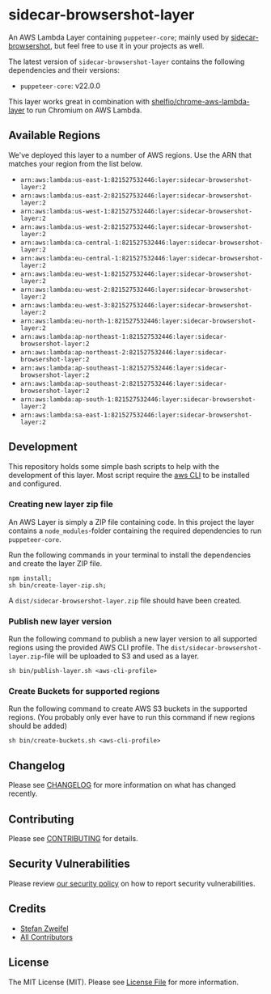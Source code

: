 # sidecar-browsershot-layer

An AWS Lambda Layer containing `puppeteer-core`; mainly used by [sidecar-browsershot](https://github.com/stefanzweifel/sidecar-browsershot), but feel free to use it in your projects as well.

The latest version of `sidecar-browsershot-layer` contains the following dependencies and their versions:

- `puppeteer-core`: v22.0.0

This layer works great in combination with [shelfio/chrome-aws-lambda-layer](https://github.com/shelfio/chrome-aws-lambda-layer) to run Chromium on AWS Lambda.

## Available Regions

We've deployed this layer to a number of AWS regions. Use the ARN that matches your region from the list below.

- `arn:aws:lambda:us-east-1:821527532446:layer:sidecar-browsershot-layer:2`
- `arn:aws:lambda:us-east-2:821527532446:layer:sidecar-browsershot-layer:2`
- `arn:aws:lambda:us-west-1:821527532446:layer:sidecar-browsershot-layer:2`
- `arn:aws:lambda:us-west-2:821527532446:layer:sidecar-browsershot-layer:2`
- `arn:aws:lambda:ca-central-1:821527532446:layer:sidecar-browsershot-layer:2`
- `arn:aws:lambda:eu-central-1:821527532446:layer:sidecar-browsershot-layer:2`
- `arn:aws:lambda:eu-west-1:821527532446:layer:sidecar-browsershot-layer:2`
- `arn:aws:lambda:eu-west-2:821527532446:layer:sidecar-browsershot-layer:2`
- `arn:aws:lambda:eu-west-3:821527532446:layer:sidecar-browsershot-layer:2`
- `arn:aws:lambda:eu-north-1:821527532446:layer:sidecar-browsershot-layer:2`
- `arn:aws:lambda:ap-northeast-1:821527532446:layer:sidecar-browsershot-layer:2`
- `arn:aws:lambda:ap-northeast-2:821527532446:layer:sidecar-browsershot-layer:2`
- `arn:aws:lambda:ap-southeast-1:821527532446:layer:sidecar-browsershot-layer:2`
- `arn:aws:lambda:ap-southeast-2:821527532446:layer:sidecar-browsershot-layer:2`
- `arn:aws:lambda:ap-south-1:821527532446:layer:sidecar-browsershot-layer:2`
- `arn:aws:lambda:sa-east-1:821527532446:layer:sidecar-browsershot-layer:2`

## Development
This repository holds some simple bash scripts to help with the development of this layer. Most script require the [aws CLI](https://aws.amazon.com/cli/) to be installed and configured.

### Creating new layer zip file
An AWS Layer is simply a ZIP file containing code. In this project the layer contains a `node_modules`-folder containing the required dependencies to run `puppeteer-core`.

Run the following commands in your terminal to install the dependencies and create the layer ZIP file.

```shell
npm install;
sh bin/create-layer-zip.sh;
```

A `dist/sidecar-browsershot-layer.zip` file should have been created.

### Publish new layer version
Run the following command to publish a new layer version to all supported regions using the provided AWS CLI profile.
The `dist/sidecar-browsershot-layer.zip`-file will be uploaded to S3 and used as a layer.

```shell
sh bin/publish-layer.sh <aws-cli-profile>
```

### Create Buckets for supported regions
Run the following command to create AWS S3 buckets in the supported regions.
(You probably only ever have to run this command if new regions should be added)

```shell
sh bin/create-buckets.sh <aws-cli-profile>
```

## Changelog

Please see [CHANGELOG](CHANGELOG.md) for more information on what has changed recently.

## Contributing

Please see [CONTRIBUTING](.github/CONTRIBUTING.md) for details.

## Security Vulnerabilities

Please review [our security policy](../../security/policy) on how to report security vulnerabilities.

## Credits

- [Stefan Zweifel](https://github.com/stefanzweifel)
- [All Contributors](../../contributors)

## License

The MIT License (MIT). Please see [License File](LICENSE.md) for more information.
